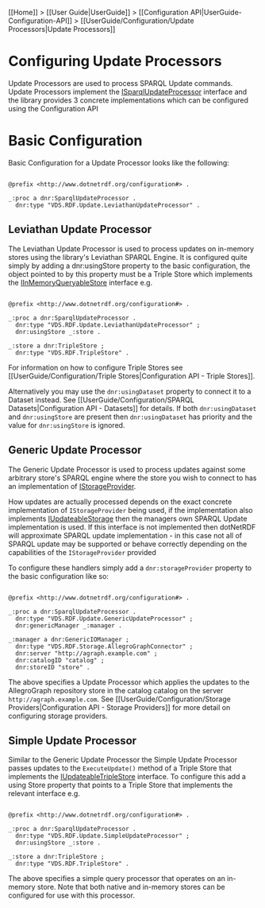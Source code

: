 [[Home]] > [[User Guide|UserGuide]] > [[Configuration API|UserGuide-Configuration-API]] > [[UserGuide/Configuration/Update Processors|Update Processors]]

# Configuring Update Processors 

Update Processors are used to process SPARQL Update commands. Update Processors implement the [ISparqlUpdateProcessor](http://www.dotnetrdf.org/api/index.asp?Topic=VDS.RDF.Update.ISparqlUpdateProcessor) interface and the library provides 3 concrete implementations which can be configured using the Configuration API

# Basic Configuration 

Basic Configuration for a Update Processor looks like the following:

```turtle

@prefix <http://www.dotnetrdf.org/configuration#> .

_:proc a dnr:SparqlUpdateProcessor .
  dnr:type "VDS.RDF.Update.LeviathanUpdateProcessor" .
```

## Leviathan Update Processor 

The Leviathan Update Processor is used to process updates on in-memory stores using the library's Leviathan SPARQL Engine. It is configured quite simply by adding a dnr:usingStore property to the basic configuration, the object pointed to by this property must be a Triple Store which implements the [IInMemoryQueryableStore](http://www.dotnetrdf.org/api/index.asp?Topic=VDS.RDF.IInMemoryQueryableStore) interface e.g.

```turtle

@prefix <http://www.dotnetrdf.org/configuration#> .

_:proc a dnr:SparqlUpdateProcessor .
  dnr:type "VDS.RDF.Update.LeviathanUpdateProcessor" ;
  dnr:usingStore _:store .

_:store a dnr:TripleStore ;
  dnr:type "VDS.RDF.TripleStore" .
```

For information on how to configure Triple Stores see [[UserGuide/Configuration/Triple Stores|Configuration API - Triple Stores]].

Alternatively you may use the `dnr:usingDataset` property to connect it to a Dataset instead. See [[UserGuide/Configuration/SPARQL Datasets|Configuration API - Datasets]] for details. If both `dnr:usingDataset` and `dnr:usingStore` are present then `dnr:usingDataset` has priority and the value for `dnr:usingStore` is ignored.

## Generic Update Processor 

The Generic Update Processor is used to process updates against some arbitrary store's SPARQL engine where the store you wish to connect to has an implementation of [IStorageProvider](http://www.dotnetrdf.org/api/index.asp?Topic=VDS.RDF.Storage.IStorageProvider).

How updates are actually processed depends on the exact concrete implementation of `IStorageProvider` being used, if the implementation also implements [IUpdateableStorage](http://www.dotnetrdf.org/api/index.asp?Topic=VDS.RDF.Storage.IUpdateableStorage) then the managers own SPARQL Update implementation is used. If this interface is not implemented then dotNetRDF will approximate SPARQL update implementation - in this case not all of SPARQL update may be supported or behave correctly depending on the capabilities of the `IStorageProvider` provided

To configure these handlers simply add a `dnr:storageProvider` property to the basic configuration like so:

```turtle

@prefix <http://www.dotnetrdf.org/configuration#> .

_:proc a dnr:SparqlUpdateProcessor .
  dnr:type "VDS.RDF.Update.GenericUpdateProcessor" ;
  dnr:genericManager _:manager .

_:manager a dnr:GenericIOManager ;
  dnr:type "VDS.RDF.Storage.AllegroGraphConnector" ;
  dnr:server "http://agraph.example.com" ;
  dnr:catalogID "catalog" ;
  dnr:storeID "store" .
```

The above specifies a Update Processor which applies the updates to the AllegroGraph repository store in the catalog catalog on the server `http://agraph.example.com`. See [[UserGuide/Configuration/Storage Providers|Configuration API - Storage Providers]] for more detail on configuring storage providers.

## Simple Update Processor 

Similar to the Generic Update Processor the Simple Update Processor passes updates to the `ExecuteUpdate()` method of a Triple Store that implements the [IUpdateableTripleStore](http://www.dotnetrdf.org/api/index.asp?Topic=VDS.RDF.IUpdateableTripleStore) interface. To configure this add a using Store property that points to a Triple Store that implements the relevant interface e.g.

```turtle

@prefix <http://www.dotnetrdf.org/configuration#> .

_:proc a dnr:SparqlUpdateProcessor .
  dnr:type "VDS.RDF.Update.SimpleUpdateProcessor" ;
  dnr:usingStore _:store .

_:store a dnr:TripleStore ;
  dnr:type "VDS.RDF.TripleStore" .
```

The above specifies a simple query processor that operates on an in-memory store. Note that both native and in-memory stores can be configured for use with this processor.